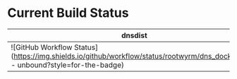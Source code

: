 # Current Build Status


| dnsdist                                                                                                                         | nsd | unbound |
|---------------------------------------------------------------------------------------------------------------------------------|-----|---------|
| ![GitHub Workflow Status](https://img.shields.io/github/workflow/status/rootwyrm/dns_docker/CICD - unbound?style=for-the-badge) | ![GitHub Workflow Status](https://img.shields.io/github/workflow/status/rootwyrm/dns_docker/CICD - nsd?style=for-the-badge) | ![GitHub Workflow Status](https://img.shields.io/github/workflow/status/rootwyrm/dns_docker/CICD - unbound?style=for-the-badge)  |

